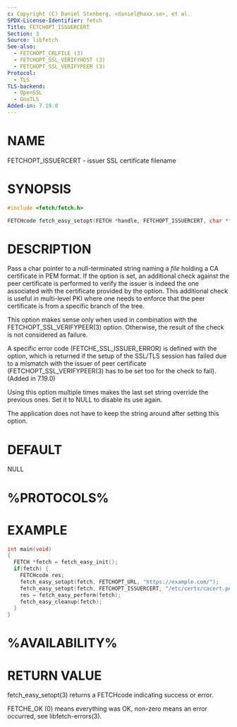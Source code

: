 ```yaml
---
c: Copyright (C) Daniel Stenberg, <daniel@haxx.se>, et al.
SPDX-License-Identifier: fetch
Title: FETCHOPT_ISSUERCERT
Section: 3
Source: libfetch
See-also:
  - FETCHOPT_CRLFILE (3)
  - FETCHOPT_SSL_VERIFYHOST (3)
  - FETCHOPT_SSL_VERIFYPEER (3)
Protocol:
  - TLS
TLS-backend:
  - OpenSSL
  - GnuTLS
Added-in: 7.19.0
---
```


# NAME

FETCHOPT_ISSUERCERT - issuer SSL certificate filename

# SYNOPSIS

~~~c
#include <fetch/fetch.h>

FETCHcode fetch_easy_setopt(FETCH *handle, FETCHOPT_ISSUERCERT, char *file);
~~~

# DESCRIPTION

Pass a char pointer to a null-terminated string naming a *file* holding a CA
certificate in PEM format. If the option is set, an additional check against
the peer certificate is performed to verify the issuer is indeed the one
associated with the certificate provided by the option. This additional check
is useful in multi-level PKI where one needs to enforce that the peer
certificate is from a specific branch of the tree.

This option makes sense only when used in combination with the
FETCHOPT_SSL_VERIFYPEER(3) option. Otherwise, the result of the check is
not considered as failure.

A specific error code (FETCHE_SSL_ISSUER_ERROR) is defined with the option,
which is returned if the setup of the SSL/TLS session has failed due to a
mismatch with the issuer of peer certificate (FETCHOPT_SSL_VERIFYPEER(3)
has to be set too for the check to fail). (Added in 7.19.0)

Using this option multiple times makes the last set string override the
previous ones. Set it to NULL to disable its use again.

The application does not have to keep the string around after setting this
option.

# DEFAULT

NULL

# %PROTOCOLS%

# EXAMPLE

~~~c
int main(void)
{
  FETCH *fetch = fetch_easy_init();
  if(fetch) {
    FETCHcode res;
    fetch_easy_setopt(fetch, FETCHOPT_URL, "https://example.com/");
    fetch_easy_setopt(fetch, FETCHOPT_ISSUERCERT, "/etc/certs/cacert.pem");
    res = fetch_easy_perform(fetch);
    fetch_easy_cleanup(fetch);
  }
}
~~~

# %AVAILABILITY%

# RETURN VALUE

fetch_easy_setopt(3) returns a FETCHcode indicating success or error.

FETCHE_OK (0) means everything was OK, non-zero means an error occurred, see
libfetch-errors(3).
